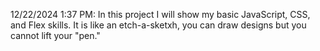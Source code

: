 12/22/2024 1:37 PM: In this project I will show my basic JavaScript, CSS, and Flex skills. It is like an etch-a-sketxh, you can draw designs but you cannot lift your "pen."